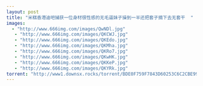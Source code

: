 ```yaml
---
layout: post
title: "米糕香港迪吧捕获一位身材很性感的无毛逼妹子操到一半还把套子摘下去无套干  "
images:
  - "http://www.666img.com/images/QwNDl.jpg"
   - "http://www.666img.com/images/QKCWJ.jpg"
   - "http://www.666img.com/images/QKEdo.jpg"
   - "http://www.666img.com/images/QKMha.jpg"
   - "http://www.666img.com/images/QKRo7.jpg"
   - "http://www.666img.com/images/QKwHK.jpg"
   - "http://www.666img.com/images/QKKeP.jpg"
   - "http://www.666img.com/images/QKYRk.jpg"
torrent: "http://www1.downsx.rocks/torrent/BDE0F759F7843D60253C6C2CBE991F090C630AC3"
---
```

